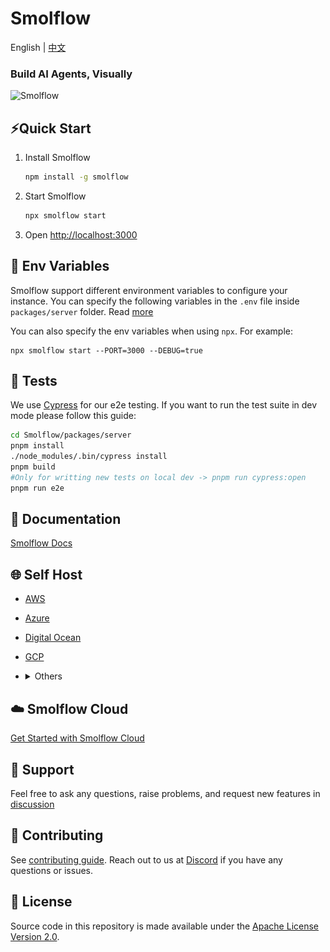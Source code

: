 <!-- markdownlint-disable MD030 -->

# Smolflow

English | [中文](./README-ZH.md)

<h3>Build AI Agents, Visually</h3>

![Smolflow](https://github.com/SmolFlowAI/Smolflow/blob/main/images/smolflow_agentflow.gif?raw=true)

## ⚡Quick Start

1. Install Smolflow
    ```bash
    npm install -g smolflow
    ```
2. Start Smolflow

    ```bash
    npx smolflow start
    ```

3. Open [http://localhost:3000](http://localhost:3000)

## 🌱 Env Variables

Smolflow support different environment variables to configure your instance. You can specify the following variables in the `.env` file inside `packages/server` folder. Read [more](https://github.com/SmolFlowAI/Smolflow/blob/main/CONTRIBUTING.md#-env-variables)

You can also specify the env variables when using `npx`. For example:

```
npx smolflow start --PORT=3000 --DEBUG=true
```

## 📖 Tests

We use [Cypress](https://github.com/cypress-io) for our e2e testing. If you want to run the test suite in dev mode please follow this guide:

```sh
cd Smolflow/packages/server
pnpm install
./node_modules/.bin/cypress install
pnpm build
#Only for writting new tests on local dev -> pnpm run cypress:open
pnpm run e2e
```

## 📖 Documentation

[Smolflow Docs](https://docs.smolflow.com/)

## 🌐 Self Host

-   [AWS](https://docs.smolflow.com/deployment/aws)
-   [Azure](https://docs.smolflow.com/deployment/azure)
-   [Digital Ocean](https://docs.smolflow.com/deployment/digital-ocean)
-   [GCP](https://docs.smolflow.com/deployment/gcp)
-   <details>
      <summary>Others</summary>

    -   [Railway](https://docs.flowiseai.com/deployment/railway)

        [![Deploy on Railway](https://railway.app/button.svg)](https://railway.app/template/pn4G8S?referralCode=WVNPD9)

    -   [Render](https://docs.flowiseai.com/deployment/render)

        [![Deploy to Render](https://render.com/images/deploy-to-render-button.svg)](https://docs.flowiseai.com/deployment/render)

    -   [HuggingFace Spaces](https://docs.flowiseai.com/deployment/hugging-face)

        <a href="https://huggingface.co/spaces/FlowiseAI/Flowise"><img src="https://huggingface.co/datasets/huggingface/badges/raw/main/open-in-hf-spaces-sm.svg" alt="HuggingFace Spaces"></a>

    -   [Elestio](https://elest.io/open-source/flowiseai)

        [![Deploy on Elestio](https://elest.io/images/logos/deploy-to-elestio-btn.png)](https://elest.io/open-source/flowiseai)

    -   [Sealos](https://cloud.sealos.io/?openapp=system-template%3FtemplateName%3Dflowise)

        [![](https://raw.githubusercontent.com/labring-actions/templates/main/Deploy-on-Sealos.svg)](https://cloud.sealos.io/?openapp=system-template%3FtemplateName%3Dflowise)

    -   [RepoCloud](https://repocloud.io/details/?app_id=29)

        [![Deploy on RepoCloud](https://d16t0pc4846x52.cloudfront.net/deploy.png)](https://repocloud.io/details/?app_id=29)

      </details>

## ☁️ Smolflow Cloud

[Get Started with Smolflow Cloud](https://smolflow.com/)

## 🙋 Support

Feel free to ask any questions, raise problems, and request new features in [discussion](https://github.com/SmolFlowAI/Smolflow/discussions)

## 🙌 Contributing

See [contributing guide](https://github.com/SmolFlowAI/Smolflow/blob/master/CONTRIBUTING.md). Reach out to us at [Discord](https://discord.gg/jbaHfsRVBW) if you have any questions or issues.

## 📄 License

Source code in this repository is made available under the [Apache License Version 2.0](https://github.com/SmolFlowAI/Smolflow/blob/master/LICENSE.md).
